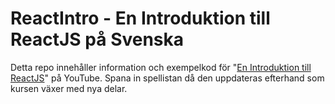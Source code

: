 # ReactIntro - En Introduktion till ReactJS på Svenska

Detta repo innehåller information och exempelkod för "[En Introduktion till ReactJS](https://youtube.com/playlist?list=PLwh73nXB3whgokc1BDxlj3ECb08GcFKqe)" på YouTube. Spana in spellistan då den uppdateras efterhand som kursen växer med nya delar.
